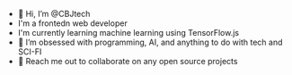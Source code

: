 - 👋 Hi, I’m @CBJtech
- I'm a frontedn web developer
- I'm currently learning machine learning using TensorFlow.js 
- 👀 I’m obsessed with programming, AI, and anything to do with tech and SCI-FI
- 💞️ Reach me out to collaborate on any open source projects

<!---
CBJtech/CBJtech is a ✨ special ✨ repository because its `README.md` (this file) appears on your GitHub profile.
You can click the Preview link to take a look at your changes.
--->
